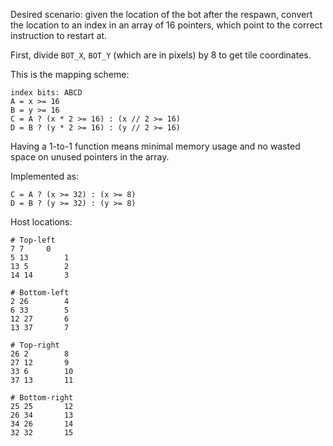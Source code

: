 Desired scenario: given the location of the bot after the respawn, convert
the location to an index in an array of 16 pointers, which point to the
correct instruction to restart at.

First, divide `BOT_X`, `BOT_Y` (which are in pixels) by 8 to get tile
coordinates.

This is the mapping scheme:

	index bits: ABCD
	A = x >= 16
	B = y >= 16
	C = A ? (x * 2 >= 16) : (x // 2 >= 16)
	D = B ? (y * 2 >= 16) : (y // 2 >= 16)

Having a 1-to-1 function means minimal memory usage and no wasted space on
unused pointers in the array.

Implemented as:

	C = A ? (x >= 32) : (x >= 8)
	D = B ? (y >= 32) : (y >= 8)

Host locations:

	# Top-left
	7 7		0
	5 13		1
	13 5		2
	14 14		3

	# Bottom-left
	2 26		4
	6 33		5
	12 27		6
	13 37		7

	# Top-right
	26 2		8
	27 12		9
	33 6		10
	37 13		11

	# Bottom-right
	25 25		12
	26 34		13
	34 26		14
	32 32		15
